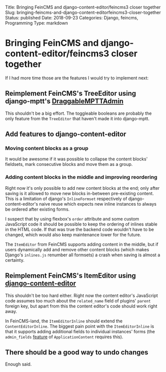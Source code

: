 Title: Bringing FeinCMS and django-content-editor/feincms3 closer together
Slug: bringing-feincms-and-django-content-editorfeincms3-closer-together
Status: published
Date: 2018-09-23
Categories: Django, feincms, Programming
Type: markdown

# Bringing FeinCMS and django-content-editor/feincms3 closer together

If I had more time those are the features I would try to implement next:

## Reimplement FeinCMS's TreeEditor using django-mptt's [DraggableMPTTAdmin](https://django-mptt.github.io/django-mptt/admin.html#mptt-admin-draggablempttadmin)

This shouldn't be a big effort. The toggleable booleans are probably the only feature from the `TreeEditor` that haven't made it into django-mptt.

## Add features to django-content-editor

### Moving content blocks as a group

It would be awesome if it was possible to collapse the content blocks' fieldsets, mark consecutive blocks and move them as a group.

### Adding content blocks in the middle and improving reordering

Right now it's only possible to add new content blocks at the end; only after saving is it allowed to move new blocks in-between pre-existing content. This is a limitation of django's `InlineFormset` respectively of django-content-editor's naive reuse which expects new inline instances to always be ordered after existing forms.

I suspect that by using flexbox's `order` attribute and some custom JavaScript code it should be possible to keep the ordering of inlines stable in the HTML code. If that was true the backend code wouldn't have to be changed, which would also keep maintenance lower for the future.

The `ItemEditor` from FeinCMS supports adding content in the middle, but if users dynamically add and remove other content blocks (which makes Django's `inlines.js` renumber all formsets) a crash when saving is almost a certainty.

## Reimplement FeinCMS's ItemEditor using [django-content-editor](https://django-content-editor.readthedocs.io/)

This shouldn't be too hard either. Right now the content editor's JavaScript code assumes too much about the `related_name` field of plugins' `parent` foreign key, but apart from this the content editor's code should work right away.

In FeinCMS-land, the `ItemEditorInline` should extend the `ContentEditorInline`. The biggest pain point with the `ItemEditorInline` is that it supports adding additional fields to individual instances' forms (the `admin_fields` [feature](https://feincms-django-cms.readthedocs.io/en/latest/integration.html#additional-customization-possibilities) of `ApplicationContent` requires this).

## There should be a good way to undo changes

Enough said.
